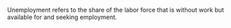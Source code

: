 Unemployment refers to the share of the labor force that is without work but available for and seeking employment.